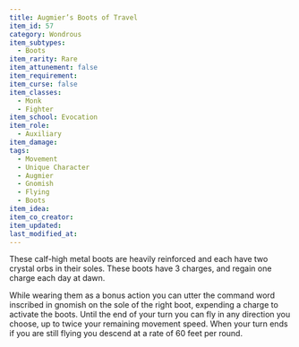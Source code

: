 ```yaml
---
title: Augmier’s Boots of Travel
item_id: 57
category: Wondrous
item_subtypes:
  - Boots
item_rarity: Rare
item_attunement: false
item_requirement:
item_curse: false
item_classes:
  - Monk
  - Fighter
item_school: Evocation
item_role:
  - Auxiliary
item_damage:
tags:
  - Movement
  - Unique Character
  - Augmier
  - Gnomish
  - Flying
  - Boots
item_idea:
item_co_creator:
item_updated:
last_modified_at:
---
```


These calf-high metal boots are heavily reinforced and each have two crystal orbs in their soles. These boots have 3 charges, and regain one charge each day at dawn.

While wearing them as a bonus action you can utter the command word inscribed in gnomish on the sole of the right boot, expending a charge to activate the boots. Until the end of your turn you can fly in any direction you choose, up to twice your remaining movement speed. When your turn ends if you are still flying you descend at a rate of 60 feet per round.
